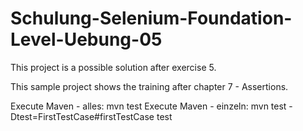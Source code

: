 # Schulung-Selenium-Foundation-Level-Uebung-05
This project is a possible solution after exercise 5.

This sample project shows the training after chapter 7 - Assertions.

Execute Maven - alles: mvn test
Execute Maven - einzeln: mvn test -Dtest=FirstTestCase#firstTestCase test

